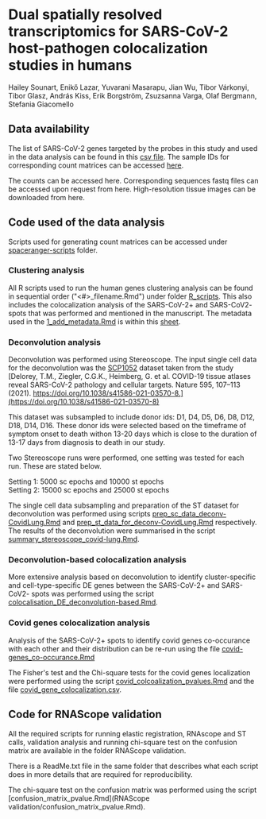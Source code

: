 # Dual spatially resolved transcriptomics for SARS-CoV-2 host-pathogen colocalization studies in humans
Hailey Sounart, Enikő Lazar, Yuvarani Masarapu, Jian Wu, Tibor Várkonyi, Tibor Glasz, András Kiss, Erik Borgström, Zsuzsanna Varga, Olaf Bergmann, Stefania Giacomello

## Data availability
The list of SARS-CoV-2 genes targeted by the probes in this study and used in the data analysis can be found in this [csv file](data/covid_genes.csv).
The sample IDs for corresponding count matrices can be accessed [here](data/sampleID-counts-foldermapping.txt).

The counts can be accessed here.
Corresponding sequences fastq files can be accessed upon request from here.
High-resolution tissue images can be downloaded from here.

## Code used of the data analysis
Scripts used for generating count matrices can be accessed under [spaceranger-scripts](spaceranger-scripts/) folder.

### Clustering analysis
All R scripts used to run the human genes clustering analysis can be found in sequential order ("<#>_filename.Rmd") under folder [R_scripts](R_scripts/).
This also includes the colocalization analysis of the SARS-CoV-2+ and SARS-CoV2- spots that was performed and mentioned in the manuscript. The metadata used in the [1_add_metadata.Rmd](R_scripts/1_add_metadata.Rmd) is within this [sheet](data/covidlung_metadata.xlsx). 

### Deconvolution analysis
Deconvolution was performed using Stereoscope. The input single cell data for the deconvolution was the [SCP1052](https://singlecell.broadinstitute.org/single_cell/study/SCP1052/covid-19-lung-autopsy-samples#study-download) dataset taken from the study 
[Delorey, T.M., Ziegler, C.G.K., Heimberg, G. et al. COVID-19 tissue atlases reveal SARS-CoV-2 pathology and cellular targets. Nature 595, 107–113 (2021). https://doi.org/10.1038/s41586-021-03570-8.](https://doi.org/10.1038/s41586-021-03570-8)

This dataset was subsampled to include donor ids: D1, D4, D5, D6, D8, D12, D18, D14, D16. These donor ids were selected based on the timeframe of symptom onset to death withon 13-20 days which is close to the duration of 13-17 days from diagnosis to death in our study.

Two Stereoscope runs were performed, one setting was tested for each run. These are stated below.

Setting 1: 5000 sc epochs and 10000 st epochs \
Setting 2: 15000 sc epochs and 25000 st epochs

The single cell data subsampling and preparation of the ST dataset for deconvolution was performed using scripts [prep_sc_data_deconv-CovidLung.Rmd](R_scripts/deconvolution/prep_sc_data_deconv-CovidLung.Rmd) and [prep_st_data_for_deconv-CovidLung.Rmd](R_scripts/deconvolution/prep_st_data_for_deconv-CovidLung.Rmd) respectively.
The results of the deconvolution were summarised in the script [summary_stereoscope_covid-lung.Rmd](R_scripts/deconvolution/summary_stereoscope_covid-lung.Rmd).

### Deconvolution-based colocalization analysis
More extensive analysis based on deconvolution to identify cluster-specific and cell-type-specific DE genes between the SARS-CoV-2+ and SARS-CoV2- spots was performed using the script [colocalisation_DE_deconvolution-based.Rmd](R_scripts/deconvolution-based_colocalization/colocalisation_DE_deconvolution-based.Rmd).

### Covid genes colocalization analysis
Analysis of the SARS-CoV-2+ spots to identify covid genes co-occurance with each other and their distribution can be re-run using the file [covid-genes_co-occurance.Rmd](R_scripts/covid-genes_colocalization/covid-genes_co-occurance.Rmd)

The Fisher's test and the Chi-square tests for the covid genes localization were performed using the script [covid_colcoalization_pvalues.Rmd](R_scipts/covid-genes_colocalization/covid_colcoalization_pvalues.Rmd) and the file [covid_gene_colocalization.csv](R_scripts/covid-genes_colocalization/covid_gene_colocalization.csv).

## Code for RNAScope validation
All the required scripts for running elastic registration, RNAscope and ST calls, validation analysis and running chi-square test on the confusion matrix are available in the folder RNAScope validation. 

There is a ReadMe.txt file in the same folder that describes what each script does in more details that are required for reproducibility.

The chi-square test on the confusion matrix was performed using the script [confusion_matrix_pvalue.Rmd](RNAScope validation/confusion_matrix_pvalue.Rmd).